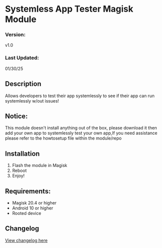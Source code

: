 # Systemless App Tester Magisk Module

### Version:
v1.0

### Last Updated:
01/30/25

## Description
Allows developers to test their app systemlessly to see if their app can run systemlessly w/out issues!

## Notice:
This module doesn't install anything out of the box, please download it then add your own app to systemlessly test your own app,If you need assistance please refer to the howtosetup file within the module/repo

## Installation 
1. Flash the module in Magisk
3. Reboot
4. Enjoy!

## Requirements:
- Magisk 20.4 or higher
- Android 10 or higher
- Rooted device

## Changelog
[View changelog here](changelog.md)
